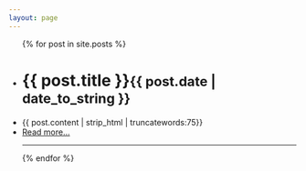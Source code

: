 ```yaml
---
layout: page
---
```


<ul class="posts">
  {% for post in site.posts %}
    <li><h1>{{ post.title }}<small>{{ post.date | date_to_string }}</small></h1></li>
    <li class="excerpt">{{ post.content | strip_html | truncatewords:75}}</li>
    <li class="excerpt-link"><a href="{{ post.url }}">Read more...</a><br></li>
    <hr>
  {% endfor %}
</ul>


